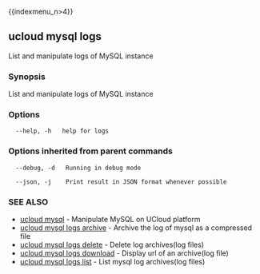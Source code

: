 {{indexmenu_n>4}}

## ucloud mysql logs

List and manipulate logs of MySQL instance

### Synopsis

List and manipulate logs of MySQL instance

### Options

```
  --help, -h   help for logs 

```

### Options inherited from parent commands

```
  --debug, -d   Running in debug mode 

  --json, -j    Print result in JSON format whenever possible 

```

### SEE ALSO

* [ucloud mysql](software/cli/cmd/ucloud/mysql)	 - Manipulate MySQL on UCloud platform
* [ucloud mysql logs archive](software/cli/cmd/ucloud/mysql/logs/archive)	 - Archive the log of mysql as a compressed file
* [ucloud mysql logs delete](software/cli/cmd/ucloud/mysql/logs/delete)	 - Delete log archives(log files)
* [ucloud mysql logs download](software/cli/cmd/ucloud/mysql/logs/download)	 - Display url of an archive(log file)
* [ucloud mysql logs list](software/cli/cmd/ucloud/mysql/logs/list)	 - List mysql log archives(log files)

